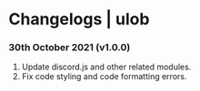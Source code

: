 # Changelogs | ulob

### 30th October 2021 (v1.0.0)

1. Update discord.js and other related modules.
2. Fix code styling and code formatting errors.
